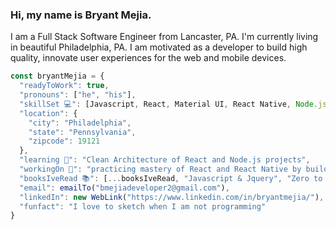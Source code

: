 <h3> Hi, my name is Bryant Mejia. </h3>
<p> I am a Full Stack Software Engineer from Lancaster, PA. I'm currently living in beautiful Philadelphia, PA. I am motivated as a developer to build high quality, innovate user experiences for the web and mobile devices. </p>

```javascript
const bryantMejia = {
  "readyToWork": true,
  "pronouns": ["he", "his"],
  "skillSet 💻": [Javascript, React, Material UI, React Native, Node.js, Express.js, MongoDB, HTML, CSS, SASS],
  "location": {
    "city": "Philadelphia",
    "state": "Pennsylvania",
    "zipcode": 19121
  },
  "learning 🌱": "Clean Architecture of React and Node.js projects",
  "workingOn 🔭": "practicing mastery of React and React Native by building a social media application",
  "booksIveRead 📚": [...booksIveRead, "Javascript & Jquery", "Zero to One"],
  "email": emailTo("bmejiadeveloper2@gmail.com"),
  "linkedIn": new WebLink("https://www.linkedin.com/in/bryantmejia/"),
  "funfact": "I love to sketch when I am not programming"
}
```
